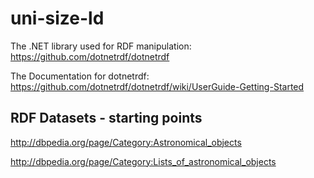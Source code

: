 # uni-size-ld

The .NET library used for RDF manipulation: https://github.com/dotnetrdf/dotnetrdf

The Documentation for dotnetrdf: https://github.com/dotnetrdf/dotnetrdf/wiki/UserGuide-Getting-Started

## RDF Datasets - starting points
http://dbpedia.org/page/Category:Astronomical_objects

http://dbpedia.org/page/Category:Lists_of_astronomical_objects


